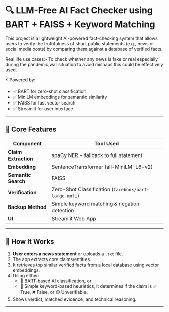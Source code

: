 # 🔍 LLM-Free AI Fact Checker using BART + FAISS + Keyword Matching

This project is a lightweight AI-powered fact-checking system that allows users to verify the truthfulness of short public statements (e.g., news or social media posts) by comparing them against a database of verified facts.

Real life use cases:- To check whether any news is fake or real especially during the pandemic,war situation to avoid mishaps this could be effectively used.

⚡ Powered by:
- ✅ BART for zero-shot classification
- ✅ MiniLM embeddings for semantic similarity
- ✅ FAISS for fast vector search
- ✅ Streamlit for user interface

---

## 🧠 Core Features

| Component              | Tool Used                                     |
|------------------------|-----------------------------------------------|
| **Claim Extraction**   | spaCy NER + fallback to full statement         |
| **Embedding**          | SentenceTransformer (all-MiniLM-L6-v2)         |
| **Semantic Search**    | FAISS                                          |
| **Verification**       | Zero-Shot Classification (`facebook/bart-large-mnli`) |
| **Backup Method**      | Simple keyword matching & negation detection  |
| **UI**                 | Streamlit Web App                             |

---

## 🚀 How It Works

1. **User enters a news statement** or uploads a `.txt` file.
2. The app extracts core claims/entities.
3. It retrieves top similar verified facts from a local database using vector embeddings.
4. Using either:
   - 🤖 BART-based AI classification, or
   - 🧩 Simple keyword-based heuristics,
   it determines if the claim is ✅ True, ❌ False, or 🟡 Unverifiable.
5. Shows verdict, matched evidence, and technical reasoning.

---






